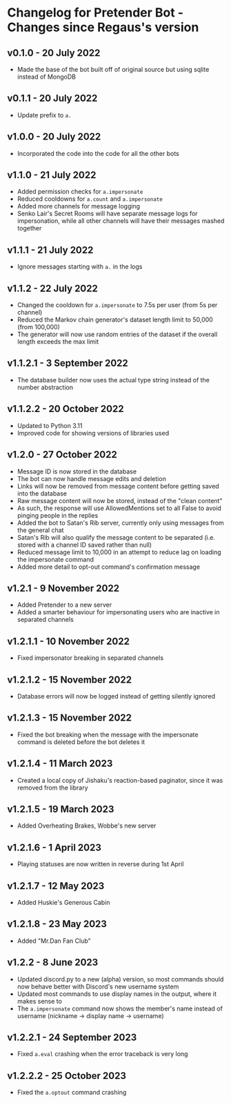 # Changelog for Pretender Bot - Changes since Regaus's version

## v0.1.0 - 20 July 2022
- Made the base of the bot built off of original source but using sqlite instead of MongoDB

## v0.1.1 - 20 July 2022
- Update prefix to `a.`

## v1.0.0 - 20 July 2022
- Incorporated the code into the code for all the other bots

## v1.1.0 - 21 July 2022
- Added permission checks for `a.impersonate`
- Reduced cooldowns for `a.count` and `a.impersonate`
- Added more channels for message logging
- Senko Lair's Secret Rooms will have separate message logs for impersonation, while all other channels will have their messages mashed together

## v1.1.1 - 21 July 2022
- Ignore messages starting with `a.` in the logs

## v1.1.2 - 22 July 2022
- Changed the cooldown for `a.impersonate` to 7.5s per user (from 5s per channel)
- Reduced the Markov chain generator's dataset length limit to 50,000 (from 100,000) 
- The generator will now use random entries of the dataset if the overall length exceeds the max limit

## v1.1.2.1 - 3 September 2022
- The database builder now uses the actual type string instead of the number abstraction

## v1.1.2.2 - 20 October 2022
- Updated to Python 3.11
- Improved code for showing versions of libraries used

## v1.2.0 - 27 October 2022
- Message ID is now stored in the database
- The bot can now handle message edits and deletion
- Links will now be removed from message content before getting saved into the database
- Raw message content will now be stored, instead of the "clean content"
- As such, the response will use AllowedMentions set to all False to avoid pinging people in the replies
- Added the bot to Satan's Rib server, currently only using messages from the general chat
- Satan's Rib will also qualify the message content to be separated (i.e. stored with a channel ID saved rather than null)
- Reduced message limit to 10,000 in an attempt to reduce lag on loading the impersonate command
- Added more detail to opt-out command's confirmation message

## v1.2.1 - 9 November 2022
- Added Pretender to a new server
- Added a smarter behaviour for impersonating users who are inactive in separated channels

## v1.2.1.1 - 10 November 2022
- Fixed impersonator breaking in separated channels

## v1.2.1.2 - 15 November 2022
- Database errors will now be logged instead of getting silently ignored

## v1.2.1.3 - 15 November 2022
- Fixed the bot breaking when the message with the impersonate command is deleted before the bot deletes it

## v1.2.1.4 - 11 March 2023
- Created a local copy of Jishaku's reaction-based paginator, since it was removed from the library

## v1.2.1.5 - 19 March 2023
- Added Overheating Brakes, Wobbe's new server

## v1.2.1.6 - 1 April 2023
- Playing statuses are now written in reverse during 1st April

## v1.2.1.7 - 12 May 2023
- Added Huskie's Generous Cabin

## v1.2.1.8 - 23 May 2023
- Added "Mr.Dan Fan Club"

## v1.2.2 - 8 June 2023
- Updated discord.py to a new (alpha) version, so most commands should now behave better with Discord's new username system
- Updated most commands to use display names in the output, where it makes sense to
- The `a.impersonate` command now shows the member's name instead of username (nickname -> display name -> username)

## v1.2.2.1 - 24 September 2023
- Fixed `a.eval` crashing when the error traceback is very long

## v1.2.2.2 - 25 October 2023
- Fixed the `a.optout` command crashing